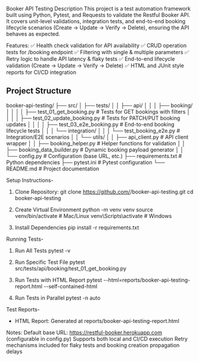 Booker API Testing
Description
This project is a test automation framework built using Python, Pytest, and Requests to validate the Restful Booker API.
It covers unit-level validations, integration tests, and end-to-end booking lifecycle scenarios (Create → Update → Verify → Delete), ensuring the API behaves as expected.

Features:
✅ Health check validation for API availability
✅ CRUD operation tests for /booking endpoint
✅ Filtering with single & multiple parameters
✅ Retry logic to handle API latency & flaky tests
✅ End-to-end lifecycle validation (Create → Update → Verify → Delete)
✅ HTML and JUnit style reports for CI/CD integration

## Project Structure
booker-api-testing/
├── src/
│ ├── tests/
│ │ ├── api/
│ │ │ ├── booking/
│ │ │ │ ├── test_01_get_booking.py # Tests for GET bookings with filters
│ │ │ │ ├── test_02_update_booking.py # Tests for PATCH/PUT booking updates
│ │ │ │ ├── test_03_e2e_booking.py # End-to-end booking lifecycle tests
│ │ │ └── integration/
│ │ │ └── test_booking_e2e.py # Integration/E2E scenarios
│ │ └── utils/
│ │ ├── api_client.py # API client wrapper
│ │ ├── booking_helper.py # Helper functions for validation
│ │ ├── booking_data_builder.py # Dynamic booking payload generator
│ │ └── config.py # Configuration (base URL, etc.)
├── requirements.txt # Python dependencies
├── pytest.ini # Pytest configuration
└── README.md # Project documentation



Setup Instructions-
1. Clone Repository:
git clone https://github.com/<your-repo>/booker-api-testing.git
cd booker-api-testing

2. Create Virtual Environment
python -m venv venv
source venv/bin/activate   # Mac/Linux
venv\Scripts\activate      # Windows

3. Install Dependencies
pip install -r requirements.txt


Running Tests-
1. Run All Tests
pytest -v

2. Run Specific Test File
pytest src/tests/api/booking/test_01_get_booking.py

3. Run Tests with HTML Report
pytest --html=reports/booker-api-testing-report.html --self-contained-html

4. Run Tests in Parallel
pytest -n auto


Test Reports-
- HTML Report: Generated at reports/booker-api-testing-report.html

Notes:
Default base URL: https://restful-booker.herokuapp.com (configurable in config.py)
Supports both local and CI/CD execution
Retry mechanisms included for flaky tests and booking creation propagation delays
